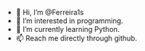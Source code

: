 - 👋 Hi, I’m @Ferreira1s
- 👀 I’m interested in programming.
- 🌱 I’m currently learning Python.
- 📫 Reach me directly through github.

<!---
Ferreira1s/Ferreira1s is a ✨ special ✨ repository because its `README.md` (this file) appears on your GitHub profile.
You can click the Preview link to take a look at your changes.
--->
